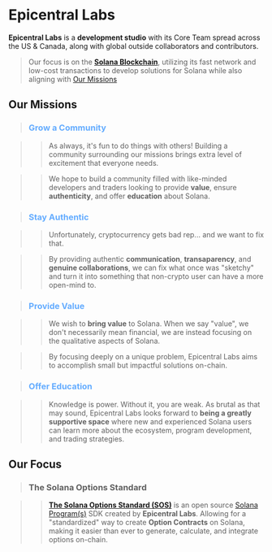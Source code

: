 # Epicentral Labs

**Epicentral Labs** is a **development studio** with its Core Team spread across the US & Canada, along with global outside collaborators and contributors. 

>Our focus is on the [**Solana Blockchain**](https://solana.com/), utilizing its fast network and low-cost transactions to develop solutions for Solana while also aligning with [Our Missions](/epicentral-labs/about#our-missions)

## Our Missions

>### <span style="color: #64acff">Grow a Community</span>

>>As always, it's fun to do things with others! Building a community surrounding our missions brings extra level of excitement that everyone needs. 

>>We hope to build a community filled with like-minded developers and traders looking to provide **value**, ensure **authenticity**, and offer **education** about Solana.

>### <span style="color: #64acff">Stay Authentic</span>

>>Unfortunately, cryptocurrency gets bad rep... and we want to fix that. 

>>By providing authentic **communication**, **transaparency**, and **genuine collaborations**, we can fix what once was "sketchy" and turn it into something that non-crypto user can have a more open-mind to.

>### <span style="color: #64acff">Provide Value</span>

>>We wish to **bring value** to Solana. When we say "value", we don't necessarily mean financial, we are instead focusing on the qualitative aspects of Solana. 

>>By focusing deeply on a unique problem, Epicentral Labs aims to accomplish small but impactful solutions on-chain.

>### <span style="color: #64acff">Offer Education</span>

>>Knowledge is power. Without it, you are weak. As brutal as that may sound, Epicentral Labs looks forward to **being a greatly supportive space** where new and experienced Solana users can learn more about the ecosystem, program development, and trading strategies.

## Our Focus

>### The Solana Options Standard

>>[**The Solana Options Standard (SOS)**](/option-standard-sdk/introduction) is an open source [Solana Program(s)](https://solana.com/docs/core/programs) SDK created by **Epicentral Labs**. Allowing for a "standardized" way to create **Option Contracts** on Solana, making it easier than ever to generate, calculate, and integrate options on-chain.